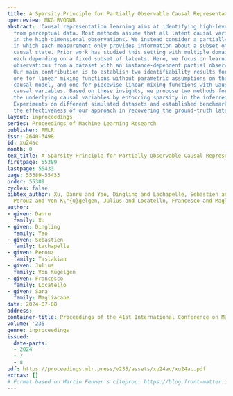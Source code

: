 ```yaml
---
title: A Sparsity Principle for Partially Observable Causal Representation Learning
openreview: MKGrRVODWR
abstract: 'Causal representation learning aims at identifying high-level causal variables
  from perceptual data. Most methods assume that all latent causal variables are captured
  in the high-dimensional observations. We instead consider a partially observed setting,
  in which each measurement only provides information about a subset of the underlying
  causal state. Prior work has studied this setting with multiple domains or views,
  each depending on a fixed subset of latents. Here, we focus on learning from unpaired
  observations from a dataset with an instance-dependent partial observability pattern.
  Our main contribution is to establish two identifiability results for this setting:
  one for linear mixing functions without parametric assumptions on the underlying
  causal model, and one for piecewise linear mixing functions with Gaussian latent
  causal variables. Based on these insights, we propose two methods for estimating
  the underlying causal variables by enforcing sparsity in the inferred representation.
  Experiments on different simulated datasets and established benchmarks highlight
  the effectiveness of our approach in recovering the ground-truth latents.'
layout: inproceedings
series: Proceedings of Machine Learning Research
publisher: PMLR
issn: 2640-3498
id: xu24ac
month: 0
tex_title: A Sparsity Principle for Partially Observable Causal Representation Learning
firstpage: 55389
lastpage: 55433
page: 55389-55433
order: 55389
cycles: false
bibtex_author: Xu, Danru and Yao, Dingling and Lachapelle, Sebastien and Taslakian,
  Perouz and Von K\"{u}gelgen, Julius and Locatello, Francesco and Magliacane, Sara
author:
- given: Danru
  family: Xu
- given: Dingling
  family: Yao
- given: Sebastien
  family: Lachapelle
- given: Perouz
  family: Taslakian
- given: Julius
  family: Von Kügelgen
- given: Francesco
  family: Locatello
- given: Sara
  family: Magliacane
date: 2024-07-08
address:
container-title: Proceedings of the 41st International Conference on Machine Learning
volume: '235'
genre: inproceedings
issued:
  date-parts:
  - 2024
  - 7
  - 8
pdf: https://proceedings.mlr.press/v235/assets/xu24ac/xu24ac.pdf
extras: []
# Format based on Martin Fenner's citeproc: https://blog.front-matter.io/posts/citeproc-yaml-for-bibliographies/
---
```

